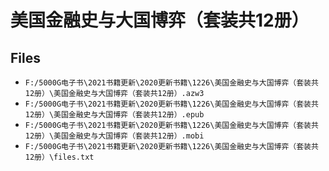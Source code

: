 # 美国金融史与大国博弈（套装共12册）

## Files

- `F:/5000G电子书\2021书籍更新\2020更新书籍\1226\美国金融史与大国博弈（套装共12册）\美国金融史与大国博弈（套装共12册）.azw3`
- `F:/5000G电子书\2021书籍更新\2020更新书籍\1226\美国金融史与大国博弈（套装共12册）\美国金融史与大国博弈（套装共12册）.epub`
- `F:/5000G电子书\2021书籍更新\2020更新书籍\1226\美国金融史与大国博弈（套装共12册）\美国金融史与大国博弈（套装共12册）.mobi`
- `F:/5000G电子书\2021书籍更新\2020更新书籍\1226\美国金融史与大国博弈（套装共12册）\files.txt`
